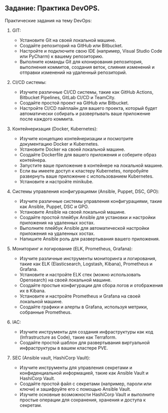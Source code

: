 ## Задание: Практика DevOPS.

Практические задания на тему DevOps:

1. GIT:
   - Установите Git на своей локальной машине.
   - Создайте репозиторий на GitHub или Bitbucket.
   - Настройте и подключите свою IDE (например, Visual Studio Code или PyCharm) к вашему репозиторию.
   - Выполните команды Git для клонирования репозитория, выполнения коммитов, создания веток, слияния изменений и отправки изменений на удаленный репозиторий.

2. CI/CD системы:
   - Изучите различные CI/CD системы, такие как GitHub Actions, Bitbucket Pipelines, GitLab CI/CD и TeamCity.
   - Создайте простой проект на GitHub или Bitbucket.
   - Настройте CI/CD пайплайн для вашего проекта, который будет автоматически собирать и развертывать ваше приложение после каждого коммита.

3. Контейнеризация (Docker, Kubernetes):
   - Изучите концепцию контейнеризации и посмотрите документацию Docker и Kubernetes.
   - Установите Docker на своей локальной машине.
   - Создайте Dockerfile для вашего приложения и соберите образ контейнера.
   - Запустите ваше приложение в контейнере на локальной машине.
   - Если вы имеете доступ к кластеру Kubernetes, попробуйте развернуть ваше приложение с использованием Kubernetes.
   - Установите и настройте minikube.

4. Системы управления конфигурациями (Ansible, Puppet, DSC, GPO):
   - Изучите различные системы управления конфигурациями, такие как Ansible, Puppet, DSC и GPO.
   - Установите Ansible на своей локальной машине.
   - Создайте простой плейбук Ansible для установки и настройки приложения на удаленных хостах.
   - Выполните плейбук Ansible для автоматической настройки приложения на удаленных хостах.
   - Напишите Ansible роль для развертывания вашего приложения.

5. Мониторинг и логирование (ELK, Prometheus, Grafana):
   - Изучите различные инструменты мониторинга и логирования, такие как ELK (Elasticsearch, Logstash, Kibana), Prometheus и Grafana.
   - Установите и настройте ELK стек (можно использовать Opensearch) на своей локальной машине.
   - Создайте простые конфигурации для сбора логов и отображения их в Kibana.
   - Установите и настройте Prometheus и Grafana на своей локальной машине.
   - Создайте графики и алерты в Grafana, используя метрики, собранные Prometheus.

6. IAC:
   - Изучите инструменты для создания инфраструктуры как код (Infrastructure as Code), такие как Terraform.
   - Создайте простой шаблон для развертывания виртуальной инфраструктуры в вашем кластере PVE.

7. SEC (Ansible vault, HashiCorp Vault):
   - Изучите инструменты для управления секретами и конфиденциальной информацией, такие как Ansible Vault и HashiCorp Vault.
   - Создайте простой файл с секретами (например, пароли или ключи) и зашифруйте его с помощью Ansible Vault.
   - Изучите основные возможности HashiCorp Vault и выполните простые операции для сохранения, хранения и доступа к секретам.